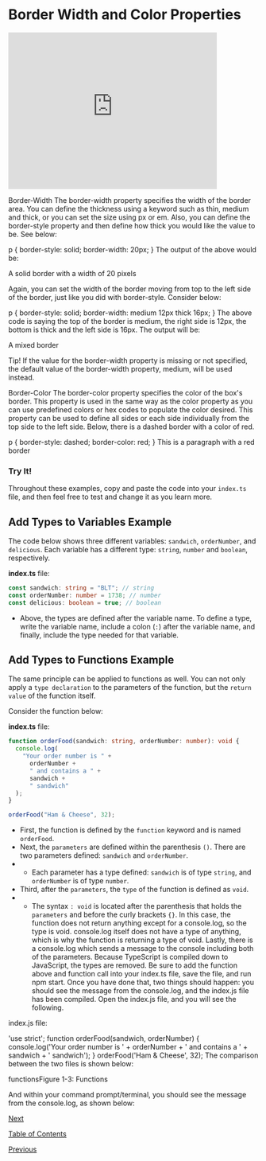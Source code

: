 # Border Width and Color Properties

<iframe width="420" height="315" src="https://player.vimeo.com/external/293069024.hd.mp4?s=2df9e29afe1a2ca94febb9dbd5579ce5f6122b46&profile_id=175" frameborder="0" allowfullscreen></iframe>

Border-Width
The border-width property specifies the width of the border area. You can define the thickness using a keyword such as thin, medium and thick, or you can set the size using px or em. Also, you can define the border-style property and then define how thick you would like the value to be. See below:

p {
border-style: solid;
border-width: 20px;
}
The output of the above would be:

A solid border with a width of 20 pixels

Again, you can set the width of the border moving from top to the left side of the border, just like you did with border-style. Consider below:

p {
border-style: solid;
border-width: medium 12px thick 16px;
}
The above code is saying the top of the border is medium, the right side is 12px, the bottom is thick and the left side is 16px. The output will be:

A mixed border

Tip!
If the value for the border-width property is missing or not specified, the default value of the border-width property, medium, will be used instead.

Border-Color
The border-color property specifies the color of the box's border. This property is used in the same way as the color property as you can use predefined colors or hex codes to populate the color desired. This property can be used to define all sides or each side individually from the top side to the left side. Below, there is a dashed border with a color of red.

p {
border-style: dashed;
border-color: red;
}
This is a paragraph with a red border

### Try It!

Throughout these examples, copy and paste the code into your `index.ts` file, and then feel free to test and change it as you learn more.

## Add Types to Variables Example

The code below shows three different variables: `sandwich`, `orderNumber`, and `delicious`. Each variable has a different type: `string`, `number` and `boolean`, respectively.

**index.ts** file:

```ts
const sandwich: string = "BLT"; // string
const orderNumber: number = 1738; // number
const delicious: boolean = true; // boolean
```

- Above, the types are defined after the variable name. To define a type, write the variable name, include a colon (`:`) after the variable name, and finally, include the type needed for that variable.

## Add Types to Functions Example

The same principle can be applied to functions as well. You can not only apply a `type declaration` to the parameters of the function, but the `return value` of the function itself.

Consider the function below:

**index.ts** file:

```ts
function orderFood(sandwich: string, orderNumber: number): void {
  console.log(
    "Your order number is " +
      orderNumber +
      " and contains a " +
      sandwich +
      " sandwich"
  );
}

orderFood("Ham & Cheese", 32);
```

- First, the function is defined by the `function` keyword and is named `orderFood`.
- Next, the `parameters` are defined within the parenthesis `()`. There are two parameters defined: `sandwich` and `orderNumber`.
- - Each parameter has a type defined: `sandwich` is of type `string`, and `orderNumber` is of type `number`.
- Third, after the `parameters`, the `type` of the function is defined as `void`.
- - The syntax `: void` is located after the parenthesis that holds the `parameters` and before the curly brackets `{}`.
    In this case, the function does not return anything except for a console.log, so the type is void.
    console.log itself does not have a type of anything, which is why the function is returning a type of void.
    Lastly, there is a console.log which sends a message to the console including both of the parameters.
    Because TypeScript is compiled down to JavaScript, the types are removed. Be sure to add the function above and function call into your index.ts file, save the file, and run npm start. Once you have done that, two things should happen: you should see the message from the console.log, and the index.js file has been compiled. Open the index.js file, and you will see the following.

index.js file:

'use strict';
function orderFood(sandwich, orderNumber) {
console.log('Your order number is ' + orderNumber + ' and contains a ' + sandwich + ' sandwich');
}
orderFood('Ham & Cheese', 32);
The comparison between the two files is shown below:

functionsFigure 1-3: Functions

And within your command prompt/terminal, you should see the message from the console.log, as shown below:

[Next](./7.md)

[Table of Contents](./README.md)

[Previous](./6.md)
